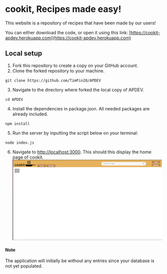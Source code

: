 # cookit, Recipes made easy!

This website is a repository of recipes that have been made by our users!

You can either download the code, or open it using this link: [https://cookit-apdev.herokuapp.com](https://cookit-apdev.herokuapp.com)

## Local setup
1. Fork this repository to create a copy on your GitHub account.
2. Clone the forked repository to your machine.
  ```shell
  git clone https://github.com/TimPin28/APDEV
  ```
3. Navigate to the directory where forked the local copy of APDEV.
  ```shell
  cd APDEV
  ```
4. Install the dependencies in package.json. All needed packages are already included.
  ```shell
  npm install
  ```
5. Run the server by inputting the script below on your terminal:
  ```shell
  node index.js
  ```
6. Navigate to [http://localhost:3000](http://localhost:3000). This should this display the home page of cookit.
![alt text](screens/homepage.PNG "Home page")

#### Note
The application will initially be without any entries since your database is not yet populated.
